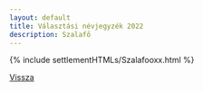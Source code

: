 ```yaml
---
layout: default
title: Választási névjegyzék 2022
description: Szalafő
---
```


{% include settlementHTMLs/Szalafooxx.html %}

[Vissza](../)